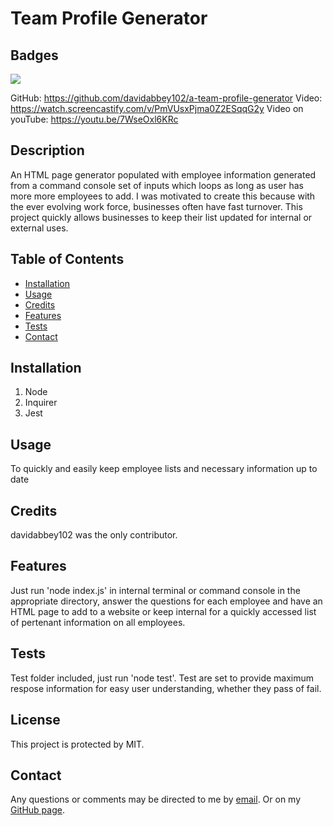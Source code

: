 # Team Profile Generator

## Badges
![](https://img.shields.io/badge/License-MIT%20-blue.svg)

GitHub: https://github.com/davidabbey102/a-team-profile-generator
Video: https://watch.screencastify.com/v/PmVUsxPjma0Z2ESqqG2y
Video on youTube: https://youtu.be/7WseOxl6KRc
## Description
An HTML page generator populated with employee information generated from a command console set of inputs which loops as long as user has more more employees to add.
I was motivated to create this because with the ever evolving work force, businesses often have fast turnover. This project quickly allows businesses to keep their list updated for internal or external uses.
## Table of Contents
* [Installation](#installation)
* [Usage](#usage)
* [Credits](#credits)
* [Features](#features)
* [Tests](#tests)
* [Contact](#contact)
## Installation
1. Node
2. Inquirer
3. Jest

## Usage

 To quickly and easily keep employee lists and necessary information up to date

## Credits

davidabbey102 was the only contributor.

## Features

Just run 'node index.js' in internal terminal or command console in the appropriate directory, answer the questions for each employee and have an HTML page to add to a website or keep internal for a quickly accessed list of pertenant information on all employees.

## Tests

Test folder included, just run 'node test'. Test are set to provide maximum respose information for easy user understanding, whether they pass of fail.

## License

 This project is protected by MIT.

## Contact
Any questions or comments may be directed to me by [email](davidabbey@earthlink.net). Or on my [GitHub page](https://github.com/davidabbey102).